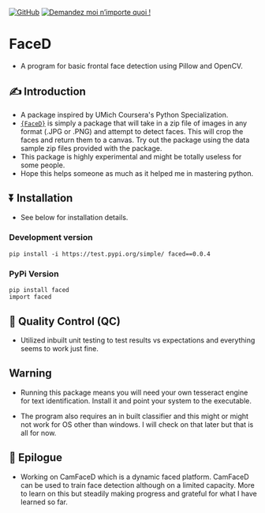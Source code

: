 [![GitHub](https://badgen.net/badge/icon/github?icon=github&label)](https://github.com/AlphaPrime7/faced)
[![Demandez moi n’importe quoi
!](https://img.shields.io/badge/Demandez%20moi-n'%20importe%20quoi-1abc9c.svg)](mailto:awesome.tingwei@outlook.com)

# FaceD

- A program for basic frontal face detection using Pillow and OpenCV.

## ✍️ Introduction

- A package inspired by UMich Coursera's Python Specialization.
- [`{FaceD}`](https://github.com/AlphaPrime7/faced) is simply a package that will take in a zip file of images in any format (.JPG or .PNG) and attempt to detect faces. This will crop the faces and return them to a canvas. Try out the package using the data sample zip files provided with the package.
- This package is highly experimental and might be totally useless for some people.
- Hope this helps someone as much as it helped me in mastering python.


## ⏬ Installation

- See below for installation details.

### Development version

``` 
pip install -i https://test.pypi.org/simple/ faced==0.0.4
```

### PyPi Version

``` 
pip install faced
import faced
```

## 🛂 Quality Control (QC)

- Utilized inbuilt unit testing to test results vs expectations and everything seems to work just fine.

## Warning

- Running this package means you will need your own tesseract engine for text identification. Install it and point your system to the executable.

- The program also requires an in built classifier and this might or might not work for OS other than windows. I will check on that later but that is all for now.

## 🎇 Epilogue

- Working on CamFaceD which is a dynamic faced platform. CamFaceD can be used to train face detection although on a limited capacity. More to learn on this but steadily making progress and grateful for what I have learned so far.
